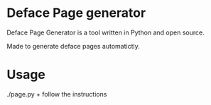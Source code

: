 # Deface Page generator
Deface Page Generator is a tool written in Python and open source.

Made to generate deface pages automatictly.


# Usage
./page.py + follow the instructions
